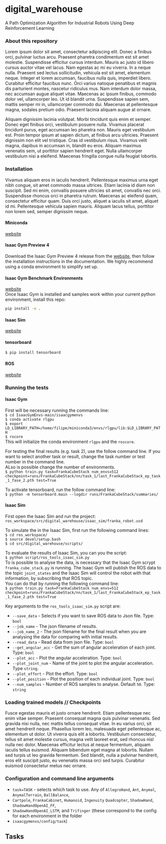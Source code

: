 # digital_warehouse
A Path Optimization Algorithm for Industrial Robots Using Deep Reinforcement Learning

### About this repository
Lorem ipsum dolor sit amet, consectetur adipiscing elit. Donec a finibus orci, pulvinar luctus arcu. Praesent pharetra 
condimentum est sit amet molestie. Suspendisse efficitur cursus interdum. Mauris ac justo id libero cursus auctor 
vitae vel lacus. Nam egestas ac mi eu viverra. In a neque nulla. Praesent sed lectus sollicitudin, vehicula est sit 
amet, elementum neque. Integer et lorem accumsan, faucibus nulla quis, imperdiet libero. Curabitur efficitur faucibus 
nunc. Orci varius natoque penatibus et magnis dis parturient montes, nascetur ridiculus mus. Nam interdum dolor massa, 
nec accumsan augue aliquet vitae. Maecenas ac ipsum finibus, commodo dolor vel, ullamcorper leo. Ut id blandit urna. 
Suspendisse sapien sem, mattis semper mi in, ullamcorper commodo dui. Maecenas at pellentesque magna, sodales pretium 
odio. Praesent lacinia aliquam augue at ornare.

Aliquam dignissim lacinia volutpat. Morbi tincidunt quis enim et semper. Donec eget finibus orci, vestibulum posuere 
nulla. Vivamus placerat tincidunt purus, eget accumsan leo pharetra non. Mauris eget vestibulum est. Proin tempor 
ipsum at sapien dictum, at finibus arcu ultricies. Praesent dignissim non elit vel tristique. Cras id vestibulum risus. 
Vivamus velit magna, dapibus in accumsan in, blandit eu eros. Aliquam maximus venenatis sem, ut porttitor sapien 
hendrerit eget. Nulla ullamcorper vestibulum nisi a eleifend. Maecenas fringilla congue nulla feugiat lobortis.

### Installation
Vivamus aliquam eros in iaculis hendrerit. Pellentesque maximus urna eget nibh congue, sit amet commodo massa ultrices. 
Etiam lacinia id diam non suscipit. Sed mi enim, convallis posuere ultricies sit amet, convallis nec orci. Suspendisse 
rhoncus orci in pharetra rutrum. Maecenas ac eleifend quam, consectetur efficitur quam. Duis orci justo, aliquet a 
iaculis sit amet, aliquet id mi. Pellentesque vehicula sapien mauris. Aliquam lacus tellus, porttitor non lorem sed, 
semper dignissim neque.

#### Miniconda
[website](https://docs.conda.io/en/latest/miniconda_hashes.html)

#### Isaac Gym Preview 4
Download the Isaac Gym Preview 4 release from the [website](https://developer.nvidia.com/isaac-gym), then
follow the installation instructions in the documentation. We highly recommend using a conda environment 
to simplify set up.

#### Isaac Gym Benchmark Environments
[website](https://github.com/NVIDIA-Omniverse/IsaacGymEnvs)\
Once Isaac Gym is installed and samples work within your current python environment, install this repo:

```bash
pip install -e .
```


#### Isaac Sim
[website](https://developer.nvidia.com/isaac-sim/download)

#### tensorboard
`$ pip install tensorboard`

#### ROS
[website](http://wiki.ros.org/Installation/Ubuntu)

### Running the tests

#### Isaac Gym
First will be necessary running the commands line:\
`$ cd IsaacGymEnvs-main/isaacgymenvs`\
`$ conda activate rlgpu`\
`$ export LD_LIBRARY_PATH=/home/filipe/miniconda3/envs/rlgpu/lib:$LD_LIBRARY_PATH`\
`$ rocore`\
This will initialize the conda environment `rlgpu` and the `roscore`. 

For testing the final results (e.g. task 2), use the follow command line. If you want to select another 
task or result, change the task number or test number in the command line.\
ALso is possible change the number of environments.\
`$ python train.py task=FrankaCubeStack num_envs=512 
checkpoint=runs/FrankaCubeStack/nn/task_1/last_FrankaCubeStack_ep_task_1_fase_2.pth test=True`

To activate tensorboard, run the follow command line:\
`$ python -m tensorboard.main --logdir runs/FrankaCubeStack/summaries/`

#### Isaac Sim
First open the Isaac Sim and run the project:\
`ros_workspace/src/digital_warehouse/isaac_sim/franka_robot.usd`

To simulate the in the Isaac Sim, first run the following command lines:\
`$ cd ros_workspace/`\
`$ source devel/setup.bash`\
`$ cd src/digital_warehouse/scripts/`

To evaluate the results of Isaac Sim, you can you the script:\
`$ python script/ros_tools_isaac_sim.py`\
To is possible to analyse the data, is necessary that the Isaac Gym scrypt `franka_cube_stack.py` is running. 
The Isaac Gym will publish the ROS data to the topic `joint_states` and the Isaac Sim will control the robot with 
that information, by subscribing that ROS topic.\
You can do that by running the following command line:\
`$ python train.py task=FrankaCubeStack num_envs=512 
checkpoint=runs/FrankaCubeStack/nn/task_1/last_FrankaCubeStack_ep_task_1_fase_2.pth test=True`

Key arguments to the `ros_tools_isaac_sim.py` script are:
* `--save_data` - Selects if you want to save ROS data to Json file. Type: `bool`
* `--job_name` - The json filename of results.
* `--job_name_2` - The json filename for the final result when you are analysing the data for comparing with 
initial results.
* `--read_data` - Read data from json file. Type: `bool`
* `--get_angular_acc` - Get the sum of angular acceleration of each joint. Type: `bool`
* `--plot_acc` - Plot the angular acceleration. Type: `bool`
* `--plot_joint_num` - Name of the joint to plot the angular acceleration. Type `string`.
* `--plot_effort` - Plot the effort. Type: `bool`
* `--plot_position` - Plot the position of each individual joint. Type: `bool`
* `--num_samples` - Number of ROS samples to analyse. Default `50`. Type: `string` 


### Loading trained models // Checkpoints
Fusce egestas mauris et justo ornare hendrerit. Etiam pellentesque nec enim vitae semper. Praesent consequat magna quis 
pulvinar venenatis. Sed gravida nisi nulla, nec mattis tellus consequat vitae. In eu varius orci, sit amet hendrerit 
neque. Phasellus lorem leo, malesuada eget pellentesque ac, elementum ut dolor. Ut viverra quis elit a lobortis. 
Vestibulum consectetur, tellus sit amet molestie cursus, magna velit laoreet erat, sed rhoncus nisl nulla nec dolor. 
Maecenas efficitur lectus at neque fermentum, aliquam iaculis tellus euismod. Aliquam bibendum eget magna at lobortis. 
Nullam sed turpis ut leo gravida fermentum. Sed blandit, nulla a pulvinar hendrerit, eros elit suscipit justo, eu 
venenatis massa orci sed turpis. Curabitur euismod consectetur metus nec ornare.

### Configuration and command line arguments

* `task=TASK` - selects which task to use. Any of `AllegroHand`, `Ant`, `Anymal`, `AnymalTerrain`, `BallBalance`, 
* `Cartpole`, `FrankaCabinet`, `Humanoid`, `Ingenuity` `Quadcopter`, `ShadowHand`, `ShadowHandOpenAI_FF`, 
* `ShadowHandOpenAI_LSTM`, and `Trifinger` (these correspond to the config for each environment in the folder 
* `isaacgymenvs/config/task`)

## Tasks

